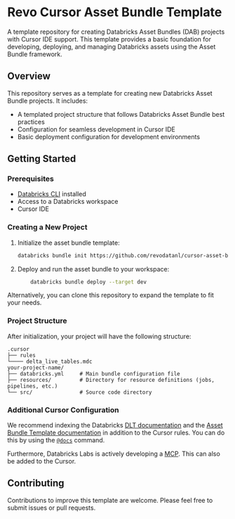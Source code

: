 # Revo Cursor Asset Bundle Template

A template repository for creating Databricks Asset Bundles (DAB) projects with Cursor IDE support. This template provides a basic foundation for developing, deploying, and managing Databricks assets using the Asset Bundle framework.

## Overview

This repository serves as a template for creating new Databricks Asset Bundle projects. It includes:

- A templated project structure that follows Databricks Asset Bundle best practices
- Configuration for seamless development in Cursor IDE
- Basic deployment configuration for development environments

## Getting Started

### Prerequisites

- [Databricks CLI](https://docs.databricks.com/dev-tools/cli/index.html) installed
- Access to a Databricks workspace
- Cursor IDE

### Creating a New Project

1. Initialize the asset bundle template: 
 
    ```BASH
    databricks bundle init https://github.com/revodatanl/cursor-asset-bundle-template.git --profile <profile>
    ```

2. Deploy and run the asset bundle to your workspace: 

    ```BASH 
        databricks bundle deploy --target dev
    ```

Alternatively, you can clone this repository to expand the template to fit your needs.

### Project Structure

After initialization, your project will have the following structure:

```
.cursor
├── rules
└──── delta_live_tables.mdc
your-project-name/
├── databricks.yml     # Main bundle configuration file
├── resources/         # Directory for resource definitions (jobs, pipelines, etc.)
└── src/               # Source code directory
```

### Additional Cursor Configuration

We recommend indexing the Databricks [DLT documentation](https://docs.databricks.com/aws/en/dlt) and the [Asset Bundle Template documentation]() in addition to the Cursor rules. You can do this by using the [`@docs`](https://docs.cursor.com/context/@-symbols/@-docs) command.



Furthermore, Databricks Labs is actively developing a [MCP](https://github.com/databrickslabs/mcp?tab=readme-ov-file#unity-catalog-server). This can also be added to the Cursor.

## Contributing

Contributions to improve this template are welcome. Please feel free to submit issues or pull requests.
